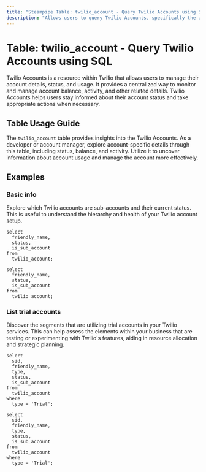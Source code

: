 ```yaml
---
title: "Steampipe Table: twilio_account - Query Twilio Accounts using SQL"
description: "Allows users to query Twilio Accounts, specifically the account details and status, providing insights into the account usage, balance, and activity."
---
```


# Table: twilio_account - Query Twilio Accounts using SQL

Twilio Accounts is a resource within Twilio that allows users to manage their account details, status, and usage. It provides a centralized way to monitor and manage account balance, activity, and other related details. Twilio Accounts helps users stay informed about their account status and take appropriate actions when necessary.

## Table Usage Guide

The `twilio_account` table provides insights into the Twilio Accounts. As a developer or account manager, explore account-specific details through this table, including status, balance, and activity. Utilize it to uncover information about account usage and manage the account more effectively.

## Examples

### Basic info
Explore which Twilio accounts are sub-accounts and their current status. This is useful to understand the hierarchy and health of your Twilio account setup.

```sql+postgres
select
  friendly_name,
  status,
  is_sub_account
from
  twilio_account;
```

```sql+sqlite
select
  friendly_name,
  status,
  is_sub_account
from
  twilio_account;
```

### List trial accounts
Discover the segments that are utilizing trial accounts in your Twilio services. This can help assess the elements within your business that are testing or experimenting with Twilio's features, aiding in resource allocation and strategic planning.

```sql+postgres
select
  sid,
  friendly_name,
  type,
  status,
  is_sub_account
from
  twilio_account
where
  type = 'Trial';
```

```sql+sqlite
select
  sid,
  friendly_name,
  type,
  status,
  is_sub_account
from
  twilio_account
where
  type = 'Trial';
```